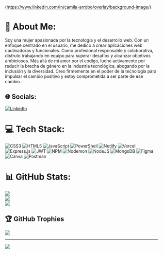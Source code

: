 <!--### Hi there 👋


**Mcarrobof24/Mcarrobof24** is a ✨ _special_ ✨ repository because its `README.md` (this file) appears on your GitHub profile.

Here are some ideas to get you started:

- 🔭 I’m currently working on ...
- 🌱 I’m currently learning ...
- 👯 I’m looking to collaborate on ...
- 🤔 I’m looking for help with ...
- 💬 Ask me about ...
- 📫 How to reach me: ...
- 😄 Pronouns: ...
- ⚡ Fun fact: ...
-->
(https://www.linkedin.com/in/camila-arrobo/overlay/background-image/)

# 💫 About Me:
Soy una mujer apasionada por la tecnología y el desarrollo web. Con un enfoque centrado en el usuario, me dedico a crear aplicaciones web cautivadoras y funcionales. Como profesional responsable y colaborativa, disfruto trabajando en equipo para superar desafíos y alcanzar objetivos ambiciosos. Más allá de mi amor por el código, lucho activamente por reducir la brecha de género en la industria tecnológica, abogando por la inclusión y la diversidad. Creo firmemente en el poder de la tecnología para impulsar el cambio positivo y estoy comprometida a ser parte de ese cambio.


## 🌐 Socials:
[![LinkedIn](https://img.shields.io/badge/LinkedIn-%230077B5.svg?logo=linkedin&logoColor=white)](https://linkedin.com/in/www.linkedin.com/in/camila-arrobo) 

# 💻 Tech Stack:
![CSS3](https://img.shields.io/badge/css3-%231572B6.svg?style=for-the-badge&logo=css3&logoColor=white) ![HTML5](https://img.shields.io/badge/html5-%23E34F26.svg?style=for-the-badge&logo=html5&logoColor=white) ![JavaScript](https://img.shields.io/badge/javascript-%23323330.svg?style=for-the-badge&logo=javascript&logoColor=%23F7DF1E) ![PowerShell](https://img.shields.io/badge/PowerShell-%235391FE.svg?style=for-the-badge&logo=powershell&logoColor=white) ![Netlify](https://img.shields.io/badge/netlify-%23000000.svg?style=for-the-badge&logo=netlify&logoColor=#00C7B7) ![Vercel](https://img.shields.io/badge/vercel-%23000000.svg?style=for-the-badge&logo=vercel&logoColor=white) ![Express.js](https://img.shields.io/badge/express.js-%23404d59.svg?style=for-the-badge&logo=express&logoColor=%2361DAFB) ![JWT](https://img.shields.io/badge/JWT-black?style=for-the-badge&logo=JSON%20web%20tokens) ![NPM](https://img.shields.io/badge/NPM-%23CB3837.svg?style=for-the-badge&logo=npm&logoColor=white) ![Nodemon](https://img.shields.io/badge/NODEMON-%23323330.svg?style=for-the-badge&logo=nodemon&logoColor=%BBDEAD) ![NodeJS](https://img.shields.io/badge/node.js-6DA55F?style=for-the-badge&logo=node.js&logoColor=white) ![MongoDB](https://img.shields.io/badge/MongoDB-%234ea94b.svg?style=for-the-badge&logo=mongodb&logoColor=white) ![Figma](https://img.shields.io/badge/figma-%23F24E1E.svg?style=for-the-badge&logo=figma&logoColor=white) ![Canva](https://img.shields.io/badge/Canva-%2300C4CC.svg?style=for-the-badge&logo=Canva&logoColor=white) ![Postman](https://img.shields.io/badge/Postman-FF6C37?style=for-the-badge&logo=postman&logoColor=white)
# 📊 GitHub Stats:
![](https://github-readme-stats.vercel.app/api?username=Mcarrobof24&theme=radical&hide_border=false&include_all_commits=true&count_private=false)<br/>
![](https://github-readme-streak-stats.herokuapp.com/?user=Mcarrobof24&theme=radical&hide_border=false)<br/>
![](https://github-readme-stats.vercel.app/api/top-langs/?username=Mcarrobof24&theme=radical&hide_border=false&include_all_commits=true&count_private=false&layout=compact)

## 🏆 GitHub Trophies
![](https://github-profile-trophy.vercel.app/?username=Mcarrobof24&theme=radical&no-frame=false&no-bg=false&margin-w=4)

---
[![](https://visitcount.itsvg.in/api?id=Mcarrobof24&icon=0&color=0)](https://visitcount.itsvg.in)

<!-- Proudly created with GPRM ( https://gprm.itsvg.in ) -->

